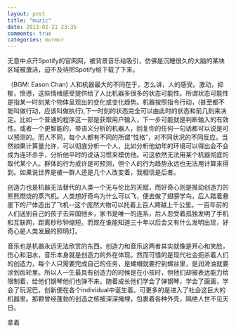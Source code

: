 ```yaml
---
layout: post
title: "muzic"
date: 2013-02-21 23:35
comments: true
categories: murmur
---
```


无意中点开Spotify的官网网，被背景音乐给吸引，仿佛是沉睡很久的大脑的某块区域被激活，迫不及待把Spotify给下载了下来。

（BGM: Eason Chan)
人和机器最大的不同在于，怎么讲，人的感受。激动，抑郁，愤懑，这些情绪感受提供给了人比机器多很多的状态可能性。所谓状态可能性是指某一时刻某个物体呈现出的变化或变化趋势。机器按照指令行动，(甚至都不能叫做行动，应该叫做执行),下一时刻的状态完全可以由此时的状态和前几刻来决定。比如一个普通的程序这一部是获取用户输入，下一步可能就是判断输入的有效性。或者一个更智能的，带语义分析的机器人，回复你的任何一句话都可以说是可以预测的。<!--more-->而人不同，每个人都有不同的所谓“性格”，对不同状况的不同反应。当然如果计算量允许，可以彻底分析一个人，比如分析他幼年的环境可以得出会不会成为连环杀手，分析他平时的说话习惯来模仿他。可这依然无法用某个机器彻底的取代某个人。群体的行为或许是可预测，但个人的行为趋势永远也无法用计算来得到。如果说世界是被一群人还是几个人改变着，我相信是后者。

创造力也是机器无法替代的人类一个无与伦比的天赋，而好奇心则是推动创造力的熊熊燃烧的蒸汽机。人类想好奇鸟为什么可以飞，便去做了翅膀学鸟，后人踏着悬崖下的尸体造出了飞机--这个庞然大物可以托着上百人跨越上千公里。一百年前的人们送别自己的孩子去异国他乡，家书是唯一的连系，后人忍受着孤独发明了手机和互联网，距离秒秒钟缩短。而现在谁能知道三十年以后会又有什么发明出现，好奇心是人类发展的照明灯。

音乐也是机器永远无法欣赏的东西。创造力和音乐这两者其实就像是开心和笑脸，伤心和泪水，音乐本身就是创造力的外在体现。然而可惜的是现代社会扼杀着人们的创造力，每个人只需要完成自己的任务，是螺帽就要拧到螺丝里，是润滑油就要涂到齿轮里。所以人一生最具有创造力的时候是在小孩时，但他们却被表达能力给限制着，给他们钢琴他们也弹不来。随着成长他们学会了弹钢琴，学会了画画，学会了玩泥巴，创新便在各个individual中诞生着。可更多的是进入了社会这巨大的机器里。那颗曾经蓬勃的创造之核被深深掩埋，包裹着各种外壳，隔绝人世不见天日。

拿着

